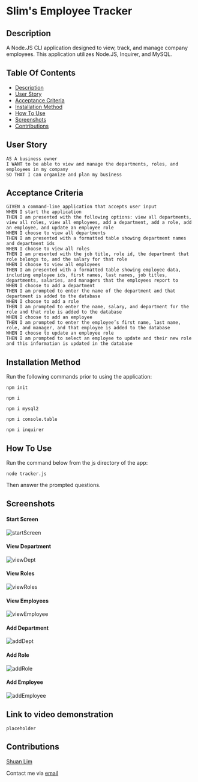 # Slim's Employee Tracker

## Description

A Node.JS CLI application designed to view, track, and manage company employees.
This application utilizes Node.JS, Inquirer, and MySQL.

## Table Of Contents

- [Description](#description)
- [User Story](#user-story)
- [Acceptance Criteria](#acceptance-criteria)
- [Installation Method](#installation-method)
- [How To Use](#how-to-use)
- [Screenshots](#screenshots)
- [Contributions](#contributions)

## User Story

```
AS A business owner
I WANT to be able to view and manage the departments, roles, and employees in my company
SO THAT I can organize and plan my business
```

## Acceptance Criteria

```
GIVEN a command-line application that accepts user input
WHEN I start the application
THEN I am presented with the following options: view all departments, view all roles, view all employees, add a department, add a role, add an employee, and update an employee role
WHEN I choose to view all departments
THEN I am presented with a formatted table showing department names and department ids
WHEN I choose to view all roles
THEN I am presented with the job title, role id, the department that role belongs to, and the salary for that role
WHEN I choose to view all employees
THEN I am presented with a formatted table showing employee data, including employee ids, first names, last names, job titles, departments, salaries, and managers that the employees report to
WHEN I choose to add a department
THEN I am prompted to enter the name of the department and that department is added to the database
WHEN I choose to add a role
THEN I am prompted to enter the name, salary, and department for the role and that role is added to the database
WHEN I choose to add an employee
THEN I am prompted to enter the employee’s first name, last name, role, and manager, and that employee is added to the database
WHEN I choose to update an employee role
THEN I am prompted to select an employee to update and their new role and this information is updated in the database
```

## Installation Method

Run the following commands prior to using the application:

```
npm init
```

```
npm i
```

```
npm i mysql2
```

```
npm i console.table
```

```
npm i inquirer
```

## How To Use

Run the command below from the js directory of the app:

```
node tracker.js
```

Then answer the prompted questions.

## Screenshots

#### Start Screen

![startScreen](https://user-images.githubusercontent.com/79289373/166171841-4bfd488d-df45-48a3-8f13-69c594e55946.png)

#### View Department

![viewDept](https://user-images.githubusercontent.com/79289373/166171866-fabf9b9d-c03a-4da9-b97a-858729f522ce.png)

#### View Roles

![viewRoles](https://user-images.githubusercontent.com/79289373/166171888-28532deb-84b7-45df-9383-a696f84cf38b.png)

#### View Employees

![viewEmployee](https://user-images.githubusercontent.com/79289373/166172848-12b7718d-fb8a-4eb0-9134-1e26a5edfae7.png)

#### Add Department

![addDept](https://user-images.githubusercontent.com/79289373/166172001-c7253683-dc37-4a93-a598-1103e9ab5ff7.png)

#### Add Role

![addRole](https://user-images.githubusercontent.com/79289373/166171927-5b10ac22-f698-4294-9a9a-56457d4b7207.png)

#### Add Employee

![addEmployee](https://user-images.githubusercontent.com/79289373/166172034-8a2313fd-ee71-4052-8a20-690ab6afe3e6.png)

## Link to video demonstration

```
placeholder
```

## Contributions

<a href='https://github.com/ShuanLim'>Shuan Lim</a>

Contact me via <a href='shuanmlim@gmail.com'>email</a>
